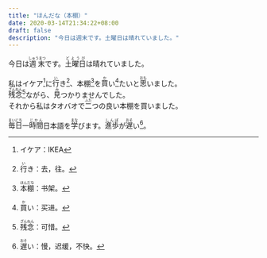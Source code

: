 ```yaml
---
title: "ほんだな（本棚）"
date: 2020-03-14T21:34:22+08:00
draft: false
description: "今日は週末です。土曜日は晴れていました。"
---
```


今日は<ruby>週末<rp>(</rp><rt>しゅうまつ</rt><rp>)</rp></ruby>です。<ruby>土曜日<rp>(</rp><rt>どようび</rt><rp>)</rp></ruby>は晴れていました。

私はイケア[^1]に<ruby>行<rp>(</rp><rt>い</rt><rp>)</rp></ruby>き[^2]、本棚[^3]を<ruby>買<rp>(</rp><rt>か</rt><rp>)</rp></ruby>い[^4]たいと<ruby>思<rp>(</rp><rt>おも</rt><rp>)</rp></ruby>いました。  
<ruby>残念<rp>(</rp><rt>ざんねん</rt><rp>)</rp></ruby>[^5]ながら、<ruby>見<rp>(</rp><rt>み</rt><rp>)</rp></ruby>つかりませんでした。  
それから私はタオバオで<ruby>二<rp>(</rp><rt>ふた</rt><rp>)</rp></ruby>つの良い本棚を買いました。

<ruby>毎日<rp>(</rp><rt>まいにち</rt><rp>)</rp></ruby>一<ruby>時間<rp>(</rp><rt>じかん</rt><rp>)</rp></ruby>日本語を<ruby>学<rp>(</rp><rt>まな</rt><rp>)</rp></ruby>びます。<ruby>進歩<rp>(</rp><rt>しんぽ</rt><rp>)</rp></ruby>が<ruby>遅<rp>(</rp><rt>おそ</rt><rp>)</rp></ruby>い[^6]。

[^1]: イケア：IKEA
[^2]: <ruby>行<rp>(</rp><rt>い</rt><rp>)</rp></ruby>き：去，往。
[^3]: <ruby>本棚<rp>(</rp><rt>ほんだな</rt><rp>)</rp></ruby>：书架。
[^4]: <ruby>買<rp>(</rp><rt>か</rt><rp>)</rp></ruby>い：买进。
[^5]: <ruby>残念<rp>(</rp><rt>ざんねん</rt><rp>)</rp></ruby>：可惜。
[^6]: <ruby>遅<rp>(</rp><rt>おそ</rt><rp>)</rp></ruby>い：慢，迟缓，不快。
